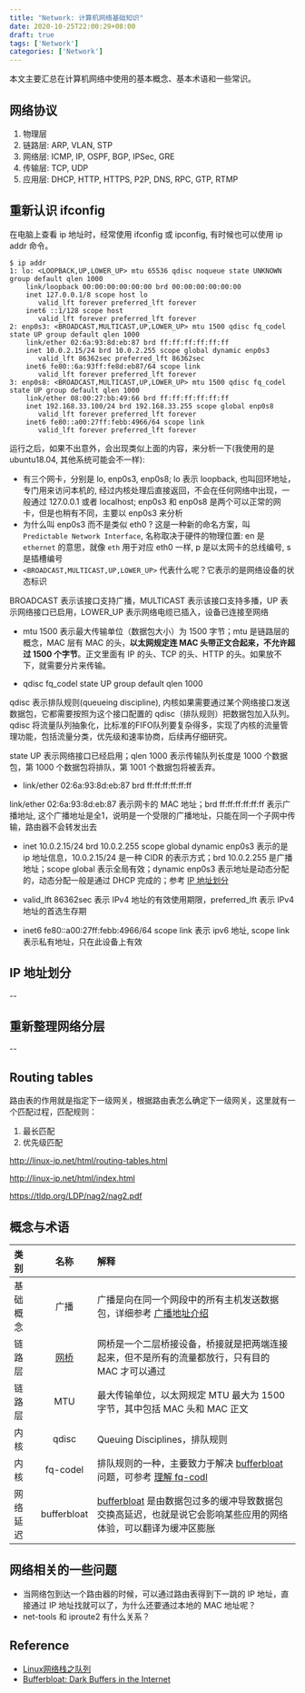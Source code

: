 ```yaml
---
title: "Network: 计算机网络基础知识"
date: 2020-10-25T22:00:29+08:00
draft: true
tags: ['Network']
categories: ['Network']
---
```


本文主要汇总在计算机网络中使用的基本概念、基本术语和一些常识。

## 网络协议

1. 物理层
2. 链路层: ARP, VLAN, STP
3. 网络层: ICMP, IP, OSPF, BGP, IPSec, GRE
4. 传输层: TCP, UDP
5. 应用层: DHCP, HTTP, HTTPS, P2P, DNS, RPC, GTP, RTMP

## 重新认识 ifconfig

在电脑上查看 ip 地址时，经常使用 ifconfig 或 ipconfig, 有时候也可以使用 ip addr 命令。

```shell
$ ip addr
1: lo: <LOOPBACK,UP,LOWER_UP> mtu 65536 qdisc noqueue state UNKNOWN group default qlen 1000
    link/loopback 00:00:00:00:00:00 brd 00:00:00:00:00:00
    inet 127.0.0.1/8 scope host lo
       valid_lft forever preferred_lft forever
    inet6 ::1/128 scope host
       valid_lft forever preferred_lft forever
2: enp0s3: <BROADCAST,MULTICAST,UP,LOWER_UP> mtu 1500 qdisc fq_codel state UP group default qlen 1000
    link/ether 02:6a:93:8d:eb:87 brd ff:ff:ff:ff:ff:ff
    inet 10.0.2.15/24 brd 10.0.2.255 scope global dynamic enp0s3
       valid_lft 86362sec preferred_lft 86362sec
    inet6 fe80::6a:93ff:fe8d:eb87/64 scope link
       valid_lft forever preferred_lft forever
3: enp0s8: <BROADCAST,MULTICAST,UP,LOWER_UP> mtu 1500 qdisc fq_codel state UP group default qlen 1000
    link/ether 08:00:27:bb:49:66 brd ff:ff:ff:ff:ff:ff
    inet 192.168.33.100/24 brd 192.168.33.255 scope global enp0s8
       valid_lft forever preferred_lft forever
    inet6 fe80::a00:27ff:febb:4966/64 scope link
       valid_lft forever preferred_lft forever
```

运行之后，如果不出意外，会出现类似上面的内容，来分析一下(我使用的是 ubuntu18.04, 其他系统可能会不一样):

- 有三个网卡，分别是 lo, enp0s3, enp0s8; lo 表示 loopback, 也叫回环地址，专门用来访问本机的, 经过内核处理后直接返回，不会在任何网络中出现，一般通过 127.0.0.1 或者 localhost; enp0s3 和 enp0s8 是两个可以正常的网卡，但是也稍有不同，主要以 enp0s3 来分析
- 为什么叫 enp0s3 而不是类似 eth0 ? 这是一种新的命名方案，叫 `Predictable Network Interface`, 名称取决于硬件的物理位置: en 是 `ethernet` 的意思，就像 `eth` 用于对应 eth0 一样, p 是以太网卡的总线编号, s 是插槽编号
- `<BROADCAST,MULTICAST,UP,LOWER_UP>` 代表什么呢？它表示的是网络设备的状态标识

BROADCAST 表示该接口支持广播，MULTICAST 表示该接口支持多播，UP 表示网络接口已启用，LOWER_UP 表示网络电缆已插入，设备已连接至网络

- mtu 1500 表示最大传输单位（数据包大小）为 1500 字节；mtu 是链路层的概念，MAC 层有 MAC 的头，**以太网规定连 MAC 头带正文合起来，不允许超过 1500 个字节**。正文里面有 IP 的头、TCP 的头、HTTP 的头。如果放不下，就需要分片来传输。

- qdisc fq_codel state UP group default qlen 1000

qdisc 表示排队规则(queueing discipline), 内核如果需要通过某个网络接口发送数据包，它都需要按照为这个接口配置的 qdisc（排队规则）把数据包加入队列。qdisc 将流量队列抽象化，比标准的FIFO队列要复杂得多，实现了内核的流量管理功能，包括流量分类，优先级和速率协商，后续再仔细研究。

state UP 表示网络接口已经启用；qlen 1000 表示传输队列长度是 1000 个数据包，第 1000 个数据包将排队，第 1001 个数据包将被丢弃。

- link/ether 02:6a:93:8d:eb:87 brd ff:ff:ff:ff:ff:ff

link/ether 02:6a:93:8d:eb:87 表示网卡的 MAC 地址；brd ff:ff:ff:ff:ff:ff 表示广播地址, 这个广播地址是全1，说明是一个受限的广播地址，只能在同一个子网中传输，路由器不会转发出去

- inet 10.0.2.15/24 brd 10.0.2.255 scope global dynamic enp0s3 表示的是 ip 地址信息，10.0.2.15/24 是一种 CIDR 的表示方式；brd 10.0.2.255 是广播地址；scope global 表示全局有效；dynamic enp0s3 表示地址是动态分配的，动态分配一般是通过 DHCP 完成的；参考 [IP 地址划分](#ip-地址划分)

- valid_lft 86362sec 表示 IPv4 地址的有效使用期限，preferred_lft 表示 IPv4 地址的首选生存期
- inet6 fe80::a00:27ff:febb:4966/64 scope link 表示 ipv6 地址, scope link 表示私有地址，只在此设备上有效

## IP 地址划分

--

## 重新整理网络分层

--

## Routing tables

路由表的作用就是指定下一级网关，根据路由表怎么确定下一级网关，这里就有一个匹配过程，匹配规则：

1. 最长匹配
2. 优先级匹配

http://linux-ip.net/html/routing-tables.html

http://linux-ip.net/html/index.html

https://tldp.org/LDP/nag2/nag2.pdf

## 概念与术语

| 类别 | 名称 | 解释 |
| :--- | :----: | :---- |
| 基础概念 | 广播 | 广播是向在同一个网段中的所有主机发送数据包，详细参考 [广播地址介绍](https://blog.csdn.net/tennysonsky/article/details/45564479) |
| 链路层 | [网桥](https://zh.wikipedia.org/wiki/%E6%A9%8B%E6%8E%A5%E5%99%A8) | 网桥是一个二层桥接设备，桥接就是把两端连接起来，但不是所有的流量都放行，只有目的 MAC 才可以通过 |
| 链路层 | MTU | 最大传输单位，以太网规定 MTU 最大为 1500 字节，其中包括 MAC 头和 MAC 正文 |
| 内核 | qdisc | Queuing Disciplines，排队规则 |
| 内核 | fq-codel | 排队规则的一种，主要致力于解决 [bufferbloat](https://en.wikipedia.org/wiki/Bufferbloat) 问题，可参考 [理解 fq-codl](https://www.jianshu.com/p/3b2e701f61ea) |
| 网络延迟 | bufferbloat | [bufferbloat](https://en.wikipedia.org/wiki/Bufferbloat) 是由数据包过多的缓冲导致数据包交换高延迟，也就是说它会影响某些应用的网络体验，可以翻译为缓冲区膨胀 |


## 网络相关的一些问题

- 当网络包到达一个路由器的时候，可以通过路由表得到下一跳的 IP 地址，直接通过 IP 地址找就可以了，为什么还要通过本地的 MAC 地址呢？
- net-tools 和 iproute2 有什么关系？

## Reference

- [Linux网络栈之队列](https://xiaoz.co/2019/12/14/Linux%E7%BD%91%E7%BB%9C%E6%A0%88%E4%B9%8B%E9%98%9F%E5%88%97-part1/#%E6%8E%92%E9%98%9F%E8%A7%84%E5%88%99-Queuing-Disciplines-QDisc)
- [Bufferbloat: Dark Buffers in the Internet](https://cacm.acm.org/magazines/2012/1/144810-bufferbloat/fulltext)
